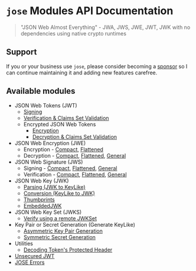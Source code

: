 # `jose` Modules API Documentation

> "JSON Web Almost Everything" - JWA, JWS, JWE, JWT, JWK with no dependencies using native crypto runtimes

## Support

If you or your business use `jose`, please consider becoming a [sponsor][support-sponsor] so I can continue maintaining it and adding new features carefree.

## Available modules

- JSON Web Tokens (JWT)
  - [Signing](classes/jwt_sign.signjwt.md#readme)
  - [Verification & Claims Set Validation](functions/jwt_verify.jwtverify.md#readme)
  - Encrypted JSON Web Tokens
    - [Encryption](classes/jwt_encrypt.encryptjwt.md#readme)
    - [Decryption & Claims Set Validation](functions/jwt_decrypt.jwtdecrypt.md#readme)
- JSON Web Encryption (JWE)
  - Encryption - [Compact](classes/jwe_compact_encrypt.compactencrypt.md#readme), [Flattened](classes/jwe_flattened_encrypt.flattenedencrypt.md#readme)
  - Decryption - [Compact](functions/jwe_compact_decrypt.compactdecrypt.md#readme), [Flattened](functions/jwe_flattened_decrypt.flatteneddecrypt.md#readme), [General](functions/jwe_general_decrypt.generaldecrypt.md#readme)
- JSON Web Signature (JWS)
  - Signing - [Compact](classes/jws_compact_sign.compactsign.md#readme), [Flattened](classes/jws_flattened_sign.flattenedsign.md#readme), [General](classes/jws_general_sign.generalsign.md#readme)
  - Verification - [Compact](functions/jws_compact_verify.compactverify.md#readme), [Flattened](functions/jws_flattened_verify.flattenedverify.md#readme), [General](functions/jws_general_verify.generalverify.md#readme)
- JSON Web Key (JWK)
  - [Parsing (JWK to KeyLike)](functions/jwk_parse.parsejwk.md#readme)
  - [Conversion (KeyLike to JWK)](functions/jwk_from_key_like.fromkeylike.md#readme)
  - [Thumbprints](functions/jwk_thumbprint.calculatethumbprint.md#readme)
  - [EmbeddedJWK](functions/jwk_embedded.embeddedjwk.md#readme)
- JSON Web Key Set (JWKS)
  - [Verify using a remote JWKSet](functions/jwks_remote.createremotejwkset.md#readme)
- Key Pair or Secret Generation (Generate KeyLike)
  - [Asymmetric Key Pair Generation](functions/util_generate_key_pair.generatekeypair.md#readme)
  - [Symmetric Secret Generation](functions/util_generate_secret.generatesecret.md#readme)
- Utilities
  - [Decoding Token's Protected Header](functions/util_decode_protected_header.decodeprotectedheader.md#readme)
- [Unsecured JWT](classes/jwt_unsecured.unsecuredjwt.md#readme)
- [JOSE Errors](modules/util_errors.md)

[support-sponsor]: https://github.com/sponsors/panva
